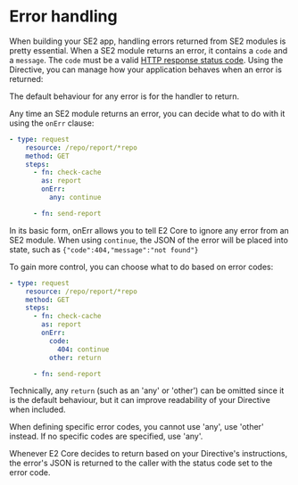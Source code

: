 # Error handling

When building your SE2 app, handling errors returned from SE2 modules is pretty essential. When a SE2 module returns an error, it contains a `code` and a `message`. The `code` must be a valid [HTTP response status code](https://developer.mozilla.org/en-US/docs/Web/HTTP/Status). Using the Directive, you can manage how your application behaves when an error is returned:

The default behaviour for any error is for the handler to return.

Any time an SE2 module returns an error, you can decide what to do with it using the `onErr` clause:

```yaml
- type: request
    resource: /repo/report/*repo
    method: GET
    steps:
      - fn: check-cache
        as: report
        onErr:
          any: continue

      - fn: send-report
```

In its basic form, onErr allows you to tell E2 Core to ignore any error from an SE2 module. When using `continue`, the JSON of the error will be placed into state, such as `{"code":404,"message":"not found"}`

To gain more control, you can choose what to do based on error codes:

```yaml
- type: request
    resource: /repo/report/*repo
    method: GET
    steps:
      - fn: check-cache
        as: report
        onErr:
          code:
            404: continue
          other: return

      - fn: send-report
```

Technically, any `return` (such as an 'any' or 'other') can be omitted since it is the default behaviour, but it can improve readability of your Directive when included.

When defining specific error codes, you cannot use 'any', use 'other' instead. If no specific codes are specified, use 'any'.

Whenever E2 Core decides to return based on your Directive's instructions, the error's JSON is returned to the caller with the status code set to the error code.

